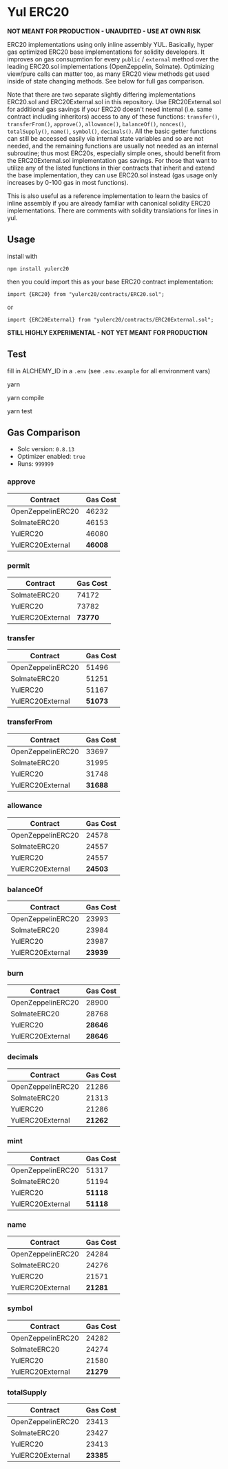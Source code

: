 # Yul ERC20

**NOT MEANT FOR PRODUCTION - UNAUDITED - USE AT OWN RISK**

ERC20 implementations using only inline assembly YUL. Basically, hyper gas optimized ERC20 base implementations for solidity developers. It improves on gas consupmtion for every `public` / `external` method over the leading ERC20.sol implementations (OpenZeppelin, Solmate). Optimizing view/pure calls can matter too, as many ERC20 view methods get used inside of state changing methods. See below for full gas comparison.

Note that there are two separate slightly differing implementations ERC20.sol and ERC20External.sol in this repository. Use ERC20External.sol for additional gas savings if your ERC20 doesn't need internal (i.e. same contract including inheritors) access to any of these functions: `transfer()`, `transferFrom()`, `approve()`, `allowance()`, `balanceOf()`, `nonces()`, `totalSupply()`, `name()`, `symbol()`, `decimals()`. All the basic getter functions can still be accessed easily via internal state variables and so are not needed, and the remaining functions are usually not needed as an internal subroutine; thus most ERC20s, especially simple ones, should benefit from the ERC20External.sol implementation gas savings. For those that want to utilize any of the listed functions in thier contracts that inherit and extend the base implementation, they can use ERC20.sol instead (gas usage only increases by 0-100 gas in most functions).

This is also useful as a reference implementation to learn the basics of inline assembly if you are already familiar with canonical solidity ERC20 implementations. There are comments with solidity translations for lines in yul.

## Usage

install with

```
npm install yulerc20
```

then you could import this as your base ERC20 contract implementation:

```
import {ERC20} from "yulerc20/contracts/ERC20.sol";
```

or

```
import {ERC20External} from "yulerc20/contracts/ERC20External.sol";
```

**STILL HIGHLY EXPERIMENTAL - NOT YET MEANT FOR PRODUCTION**

## Test

fill in ALCHEMY_ID in a `.env` (see `.env.example` for all environment vars)

yarn

yarn compile

yarn test

## Gas Comparison

- Solc version: `0.8.13`
- Optimizer enabled: `true`
- Runs: `999999`

### approve

| Contract          | Gas Cost  |
| ----------------- | --------- |
| OpenZeppelinERC20 | 46232     |
| SolmateERC20      | 46153     |
| YulERC20          | 46080     |
| YulERC20External  | **46008** |

### permit

| Contract         | Gas Cost  |
| ---------------- | --------- |
| SolmateERC20     | 74172     |
| YulERC20         | 73782     |
| YulERC20External | **73770** |

### transfer

| Contract          | Gas Cost  |
| ----------------- | --------- |
| OpenZeppelinERC20 | 51496     |
| SolmateERC20      | 51251     |
| YulERC20          | 51167     |
| YulERC20External  | **51073** |

### transferFrom

| Contract          | Gas Cost  |
| ----------------- | --------- |
| OpenZeppelinERC20 | 33697     |
| SolmateERC20      | 31995     |
| YulERC20          | 31748     |
| YulERC20External  | **31688** |

### allowance

| Contract          | Gas Cost  |
| ----------------- | --------- |
| OpenZeppelinERC20 | 24578     |
| SolmateERC20      | 24557     |
| YulERC20          | 24557     |
| YulERC20External  | **24503** |

### balanceOf

| Contract          | Gas Cost  |
| ----------------- | --------- |
| OpenZeppelinERC20 | 23993     |
| SolmateERC20      | 23984     |
| YulERC20          | 23987     |
| YulERC20External  | **23939** |

### burn

| Contract          | Gas Cost  |
| ----------------- | --------- |
| OpenZeppelinERC20 | 28900     |
| SolmateERC20      | 28768     |
| YulERC20          | **28646** |
| YulERC20External  | **28646** |

### decimals

| Contract          | Gas Cost  |
| ----------------- | --------- |
| OpenZeppelinERC20 | 21286     |
| SolmateERC20      | 21313     |
| YulERC20          | 21286     |
| YulERC20External  | **21262** |

### mint

| Contract          | Gas Cost  |
| ----------------- | --------- |
| OpenZeppelinERC20 | 51317     |
| SolmateERC20      | 51194     |
| YulERC20          | **51118** |
| YulERC20External  | **51118** |

### name

| Contract          | Gas Cost  |
| ----------------- | --------- |
| OpenZeppelinERC20 | 24284     |
| SolmateERC20      | 24276     |
| YulERC20          | 21571     |
| YulERC20External  | **21281** |

### symbol

| Contract          | Gas Cost  |
| ----------------- | --------- |
| OpenZeppelinERC20 | 24282     |
| SolmateERC20      | 24274     |
| YulERC20          | 21580     |
| YulERC20External  | **21279** |

### totalSupply

| Contract          | Gas Cost  |
| ----------------- | --------- |
| OpenZeppelinERC20 | 23413     |
| SolmateERC20      | 23427     |
| YulERC20          | 23413     |
| YulERC20External  | **23385** |

